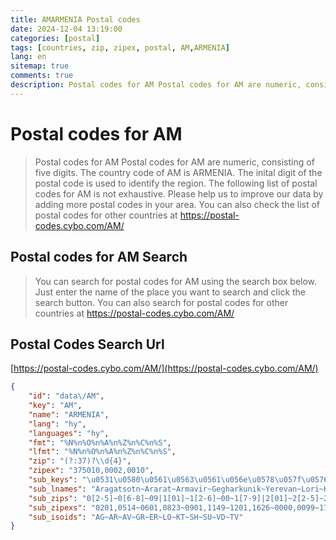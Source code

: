 ```yaml
---
title: AMARMENIA Postal codes 
date: 2024-12-04 13:19:00
categories: [postal]
tags: [countries, zip, zipex, postal, AM,ARMENIA]
lang: en
sitemap: true
comments: true
description: Postal codes for AM Postal codes for AM are numeric, consisting of five digits. The country code of AM is ARMENIA. The inital digit of the postal code is used to identify the region. The following list of postal codes for AM is not exhaustive. Please help us to improve our data by adding more postal codes in your area. You can also check the list of postal codes for other countries at https://postal-codes.cybo.com/AM/
---
```


# Postal codes for AM
> Postal codes for AM Postal codes for AM are numeric, consisting of five digits. The country code of AM is ARMENIA. The inital digit of the postal code is used to identify the region. The following list of postal codes for AM is not exhaustive. Please help us to improve our data by adding more postal codes in your area. You can also check the list of postal codes for other countries at https://postal-codes.cybo.com/AM/

## Postal codes for AM Search 
> You can search for postal codes for AM using the search box below. Just enter the name of the place you want to search and click the search button. You can also search for postal codes for other countries at https://postal-codes.cybo.com/AM/

## Postal Codes Search Url

[https://postal-codes.cybo.com/AM/](https://postal-codes.cybo.com/AM/)
```json
{
    "id": "data\/AM",
    "key": "AM",
    "name": "ARMENIA",
    "lang": "hy",
    "languages": "hy",
    "fmt": "%N%n%O%n%A%n%Z%n%C%n%S",
    "lfmt": "%N%n%O%n%A%n%Z%n%C%n%S",
    "zip": "(?:37)?\\d{4}",
    "zipex": "375010,0002,0010",
    "sub_keys": "\u0531\u0580\u0561\u0563\u0561\u056e\u0578\u057f\u0576~\u0531\u0580\u0561\u0580\u0561\u057f~\u0531\u0580\u0574\u0561\u057e\u056b\u0580~\u0533\u0565\u0572\u0561\u0580\u0584\u0578\u0582\u0576\u056b\u0584~\u0535\u0580\u0587\u0561\u0576~\u053c\u0578\u057c\u056b~\u053f\u0578\u057f\u0561\u0575\u0584~\u0547\u056b\u0580\u0561\u056f~\u054d\u0575\u0578\u0582\u0576\u056b\u0584~\u054e\u0561\u0575\u0578\u0581 \u0571\u0578\u0580~\u054f\u0561\u057e\u0578\u0582\u0577",
    "sub_lnames": "Aragatsotn~Ararat~Armavir~Gegharkunik~Yerevan~Lori~Kotayk~Shirak~Syunik~Vayots Dzor~Tavush",
    "sub_zips": "0[2-5]~0[6-8]~09|1[01]~1[2-6]~00~1[7-9]|2[01]~2[2-5]~2[6-9]|3[01]~3[2-5]~3[6-8]~39|4[0-2]",
    "sub_zipexs": "0201,0514~0601,0823~0901,1149~1201,1626~0000,0099~1701,2117~2201,2506~2601,3126~3201,3519~3601,3810~3901,4216",
    "sub_isoids": "AG~AR~AV~GR~ER~LO~KT~SH~SU~VD~TV"
}
```
